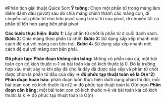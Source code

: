 #Phân tích giải thuật Quick Sort
**Ý tưởng:** Chọn một phần tử trong mảng làm điểm đánh dấu (pivot) sau đó chia mảng chính thành các mảng con, di chuyển các phần tử nhỏ hơn pivot sang trái vị trí của pivot, di chuyển tất cả phần tử lớn hơn sang bên phải pivot

**Các bước thực hiện:**
**Bước 1:** Lấy phần tử chốt là phần tử ở cuối danh sách.
**Bước 2:** Chia mảng theo phần tử chốt.
**Bước 3:** Sử dụng sắp xếp nhanh một cách đệ qui với mảng con bên trái.
**Bước 4:** Sử dụng sắp xếp nhanh một cách đệ qui với mảng con bên phải.

**Độ phức tạp:**
**Phân đoạn không cân bằng:** không có phần nào cả, một bài toán con có kích thước n-1 và bài toán kia có kích thước là 0. Đó là trường hợp xấu nhất xảy ra khi dãy đã cho là dãy đã được sắp xếp và phần tử chốt được chọn là phần tử đầu của dãy **=> độ phức tạp thuật toán sẽ là O(n^2)**
**Phân đoạn hoàn hảo:** phân đoạn luôn thực hiện dưới dạng phân thì đôi, mỗi bài toán con có kích thước là n/2 => độ phức tạp thuật toán là O(nlogn)
**Phân đoạn cân bằng:** một bài toán con có kích thước n-k và bài toán kia có kích thước là k => độ phức tạp thuật toán là O(n)
